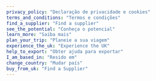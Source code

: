 ```yaml
---
privacy_policy: "Declaração de privacidade e cookies"
terms_and_conditions: "Termos e condições"
find_a_supplier: "Find a supplier"
see_the_potential: "Conheça o potencial"
learn_more: "Saiba mais"
plan_your_trip: "Planeie a sua viagem"
experience_the_uk: "Experience the UK"
help_to_export: "Obter ajuda para exportar"
I_am_based_in: "Resido em"
change_country: "Mudar país"
buy_from_uk: "Find a Supplier"
---
```


